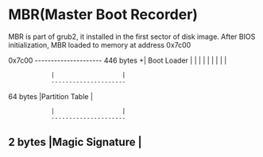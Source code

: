 # MBR\(Master Boot Recorder\)

MBR is part of grub2, it installed in the first sector of disk image. After BIOS initialization, MBR loaded to memory at address 0x7c00

0x7c00          ---------------------
446 bytes       +|  Boot Loader      |
                \|                   \|
                \|                   \|
                \|                   \|
                \|                   \|

```
            |                   |
            ---------------------
```

64 bytes        \|Partition Table    \|

```
            |                   |
            ---------------------
```

## 2 bytes         \|Magic Signature    \|

